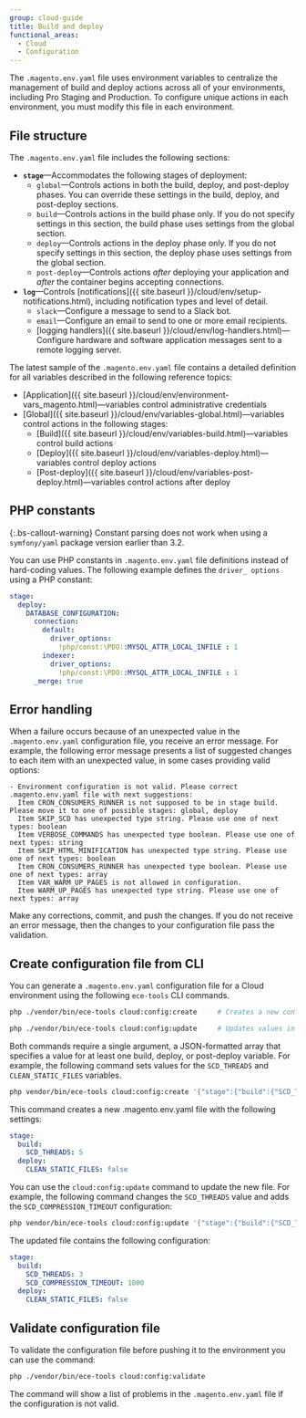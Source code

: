 ```yaml
---
group: cloud-guide
title: Build and deploy
functional_areas:
  - Cloud
  - Configuration
---
```


The `.magento.env.yaml` file uses environment variables to centralize the management of build and deploy actions across all of your environments, including Pro Staging and Production. To configure unique actions in each environment, you must modify this file in each environment.

## File structure

The `.magento.env.yaml` file includes the following sections:

-  **`stage`**—Accommodates the following stages of deployment:
   -  `global`—Controls actions in both the build, deploy, and post-deploy phases. You can override these settings in the build, deploy, and post-deploy sections.
   -  `build`—Controls actions in the build phase only. If you do not specify settings in this section, the build phase uses settings from the global section.
   -  `deploy`—Controls actions in the deploy phase only. If you do not specify settings in this section, the deploy phase uses settings from the global section.
   -  `post-deploy`—Controls actions _after_ deploying your application and _after_ the container begins accepting connections.
-  **`log`**—Controls [notifications]({{ site.baseurl }}/cloud/env/setup-notifications.html), including notification types and level of detail.
   -  `slack`—Configure a message to send to a Slack bot.
   -  `email`—Configure an email to send to one or more email recipients.
   -  [logging handlers]({{ site.baseurl }}/cloud/env/log-handlers.html)—Configure hardware and software application messages sent to a remote logging server.

The latest sample of the `.magento.env.yaml` file contains a detailed definition for all variables described in the following reference topics:

-  [Application]({{ site.baseurl }}/cloud/env/environment-vars_magento.html)—variables control administrative credentials
-  [Global]({{ site.baseurl }}/cloud/env/variables-global.html)—variables control actions in the following stages:
   -  [Build]({{ site.baseurl }}/cloud/env/variables-build.html)—variables control build actions
   -  [Deploy]({{ site.baseurl }}/cloud/env/variables-deploy.html)—variables control deploy actions
   -  [Post-deploy]({{ site.baseurl }}/cloud/env/variables-post-deploy.html)—variables control actions after deploy

## PHP constants

{:.bs-callout-warning}
Constant parsing does not work when using a `symfony/yaml` package version earlier than 3.2.

You can use PHP constants in `.magento.env.yaml` file definitions instead of hard-coding values. The following example defines the `driver_ options` using a PHP constant:

```yaml
stage:
  deploy:
    DATABASE_CONFIGURATION:
      connection:
        default:
          driver_options:
            !php/const:\PDO::MYSQL_ATTR_LOCAL_INFILE : 1
        indexer:
          driver_options:
            !php/const:\PDO::MYSQL_ATTR_LOCAL_INFILE : 1
      _merge: true
```

## Error handling

When a failure occurs because of an unexpected value in the `.magento.env.yaml` configuration file, you receive an error message. For example, the following error message presents a list of suggested changes to each item with an unexpected value, in some cases providing valid options:

```terminal
- Environment configuration is not valid. Please correct .magento.env.yaml file with next suggestions:
  Item CRON_CONSUMERS_RUNNER is not supposed to be in stage build. Please move it to one of possible stages: global, deploy
  Item SKIP_SCD has unexpected type string. Please use one of next types: boolean
  Item VERBOSE_COMMANDS has unexpected type boolean. Please use one of next types: string
  Item SKIP_HTML_MINIFICATION has unexpected type string. Please use one of next types: boolean
  Item CRON_CONSUMERS_RUNNER has unexpected type boolean. Please use one of next types: array
  Item VAR_WARM_UP_PAGES is not allowed in configuration.
  Item WARM_UP_PAGES has unexpected type string. Please use one of next types: array
```

Make any corrections, commit, and push the changes. If you do not receive an error message, then the changes to your configuration file pass the validation.

## Create configuration file from CLI

You can generate a `.magento.env.yaml` configuration file for a Cloud environment using the following `ece-tools` CLI commands.

```bash
php ./vendor/bin/ece-tools cloud:config:create     # Creates a new configuration file
```

```bash
php ./vendor/bin/ece-tools cloud:config:update     # Updates values in the configuration file
```

Both commands require a single argument, a JSON-formatted array that specifies a value for at least one build, deploy, or post-deploy variable. For example, the following command sets values for the `SCD_THREADS` and `CLEAN_STATIC_FILES` variables.

```bash
php vendor/bin/ece-tools cloud:config:create '{"stage":{"build":{"SCD_THREADS":5}, "deploy":{"CLEAN_STATIC_FILES":false}}}'
```

This command creates a new .magento.env.yaml file with the following settings:

```yaml
stage:
  build:
    SCD_THREADS: 5
  deploy:
    CLEAN_STATIC_FILES: false
```

You can use the `cloud:config:update` command to update the new file. For example, the following command changes the `SCD_THREADS` value and adds the `SCD_COMPRESSION_TIMEOUT` configuration:

```bash
php vendor/bin/ece-tools cloud:config:update '{"stage":{"build":{"SCD_THREADS":3, "SCD_COMPRESSION_TIMEOUT":1000}}}'
```

The updated file contains the following configuration:

```yaml
stage:
  build:
    SCD_THREADS: 3
    SCD_COMPRESSION_TIMEOUT: 1000
  deploy:
    CLEAN_STATIC_FILES: false
```

## Validate configuration file

To validate the configuration file before pushing it to the environment you can use the command:

```bash
php ./vendor/bin/ece-tools cloud:config:validate
```

The command will show a list of problems in the `.magento.env.yaml` file if the configuration is not valid. 
